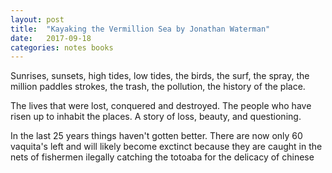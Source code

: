 ```yaml
---
layout: post
title:  "Kayaking the Vermillion Sea by Jonathan Waterman"
date:   2017-09-18
categories: notes books
---
```


Sunrises, sunsets, high tides, low tides, the birds, the surf, the spray, the million paddles strokes, the trash, the pollution, the history of the place.

The lives that were lost, conquered and destroyed. The people who have risen up to inhabit the places.  A story of loss, beauty,
and questioning.

In the last 25 years things haven't gotten better.  There are now only 60 vaquita's left and will likely become exctinct because they are caught in the nets of fishermen ilegally catching the totoaba for the delicacy of chinese
